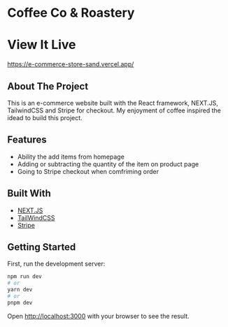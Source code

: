 # Coffee Co & Roastery 

# View It Live 

https://e-commerce-store-sand.vercel.app/

## About The Project

This is an e-commerce website built with the React framework, NEXT.JS, TailwindCSS and Stripe for checkout. My enjoyment of coffee inspired the idead to build this project.

## Features

- Ability the add items from homepage
- Adding or subtracting the quantity of the item on product page
- Going to Stripe checkout when comfriming order

## Built With

* [NEXT.JS](https://nextjs.org/)
* [TailWindCSS](https://tailwindcss.com/)
* [Stripe](https://stripe.com/)

## Getting Started

First, run the development server:

```bash
npm run dev
# or
yarn dev
# or
pnpm dev
```

Open [http://localhost:3000](http://localhost:3000) with your browser to see the result.





